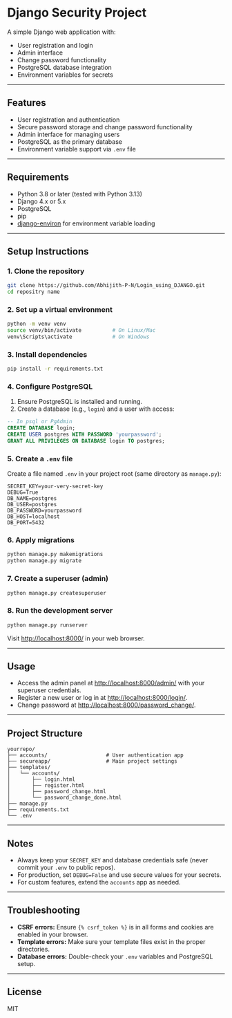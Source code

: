 # Django Security Project

A simple Django web application with:
- User registration and login
- Admin interface
- Change password functionality
- PostgreSQL database integration
- Environment variables for secrets

---

## Features

- User registration and authentication
- Secure password storage and change password functionality
- Admin interface for managing users
- PostgreSQL as the primary database
- Environment variable support via `.env` file

---

## Requirements

- Python 3.8 or later (tested with Python 3.13)
- Django 4.x or 5.x
- PostgreSQL
- pip
- [django-environ](https://github.com/joke2k/django-environ) for environment variable loading

---

## Setup Instructions

### 1. Clone the repository

```sh
git clone https://github.com/Abhijith-P-N/Login_using_DJANGO.git
cd repositry name
```

### 2. Set up a virtual environment

```sh
python -m venv venv
source venv/bin/activate          # On Linux/Mac
venv\Scripts\activate             # On Windows
```

### 3. Install dependencies

```sh
pip install -r requirements.txt
```

### 4. Configure PostgreSQL

1. Ensure PostgreSQL is installed and running.
2. Create a database (e.g., `login`) and a user with access:

```sql
-- In psql or PgAdmin
CREATE DATABASE login;
CREATE USER postgres WITH PASSWORD 'yourpassword';
GRANT ALL PRIVILEGES ON DATABASE login TO postgres;
```

### 5. Create a `.env` file

Create a file named `.env` in your project root (same directory as `manage.py`):

```env
SECRET_KEY=your-very-secret-key
DEBUG=True
DB_NAME=postgres
DB_USER=postgres
DB_PASSWORD=yourpassword
DB_HOST=localhost
DB_PORT=5432
```

### 6. Apply migrations

```sh
python manage.py makemigrations
python manage.py migrate
```

### 7. Create a superuser (admin)

```sh
python manage.py createsuperuser
```

### 8. Run the development server

```sh
python manage.py runserver
```

Visit [http://localhost:8000/](http://localhost:8000/) in your web browser.

---

## Usage

- Access the admin panel at [http://localhost:8000/admin/](http://localhost:8000/admin/) with your superuser credentials.
- Register a new user or log in at [http://localhost:8000/login/](http://localhost:8000/login/).
- Change password at [http://localhost:8000/password_change/](http://localhost:8000/password_change/).

---

## Project Structure

```
yourrepo/
├── accounts/                   # User authentication app
├── secureapp/                  # Main project settings
├── templates/
│   └── accounts/
│       ├── login.html
│       ├── register.html
│       ├── password_change.html
│       └── password_change_done.html
├── manage.py
├── requirements.txt
└── .env
```

---

## Notes

- Always keep your `SECRET_KEY` and database credentials safe (never commit your `.env` to public repos).
- For production, set `DEBUG=False` and use secure values for your secrets.
- For custom features, extend the `accounts` app as needed.

---

## Troubleshooting

- **CSRF errors:** Ensure `{% csrf_token %}` is in all forms and cookies are enabled in your browser.
- **Template errors:** Make sure your template files exist in the proper directories.
- **Database errors:** Double-check your `.env` variables and PostgreSQL setup.

---

## License

MIT 
